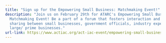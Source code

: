 ```yaml
---
title: "Sign up for the Empowering Small Business: Matchmaking Event!"
description: "Join us on February 29th for ATARC's Empowering Small Business:
  Matchmaking Event! Be a part of a forum that fosters interaction and knowledge
  sharing between small businesses, government officials, industry experts, and
  large/ prime businesses."
url-link: https://www.actiac.org/act-iac-event/empowering-small-business-matchmaking-event
---
```

